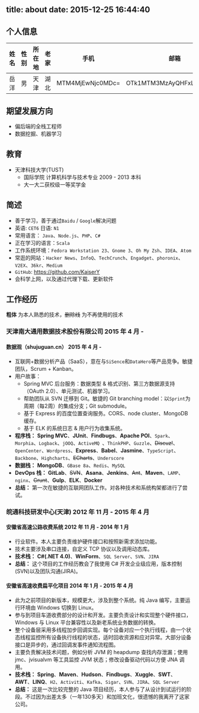 title: about
date: 2015-12-25 16:44:40
---

## 个人信息
| 姓名 | 性别 | 所在地 | 老家 | 手机 | 邮箱 |
|:----:|:---:|:------:|:----:|:----:|:----:|
| 岳洋 | 男 | 天津 | 湖北 | MTM4MjEwNjc0MDc= | OTk1MTM3MzAyQHFxLmNvbQ== |

## 期望发展方向
* 偏后端的全栈工程师
* 数据挖掘、机器学习

## 教育
  * 天津科技大学(TUST)
    * 国际学院 计算机科学与技术专业 2009 - 2013 本科
    * 大一大二获校级一等奖学金

## 简述
* 善于学习，善于通过`Baidu` / `Google`解决问题
* 英语: `CET6` 日语: `N1`
* 常用语言： `Java`、`Node.js`、`PHP`、`C#`
* 正在学习的语言：`Scala`
* 工作系统环境：`Fedora Workstation 23`、`Gnome 3`、`Oh My Zsh`、`IDEA`、`Atom`
* 常逛的网站：`Hacker News`、`InfoQ`、`TechCrunch`、`Engadget`、`phoronix`、`V2EX`、`36kr`、`Medium`
* `GitHub`: https://github.com/KaiserY
* 会科学上网，以及通过代理下载、更新软件

## 工作经历
**粗体** 为本人熟悉的技术，~~删除线~~ 为不再使用的技术
### 天津南大通用数据技术股份有限公司 2015 年 4 月 -
#### 数据观（shujuguan.cn） 2015 年 4 月 -
* 互联网+数据分析产品（SaaS），意在与`SiSence`和`DataHero`等产品竞争。敏捷团队，Scrum + Kanban。
* 用户故事：
  * Spring MVC 后台服务：数据类型 & 格式识别、第三方数据源支持（OAuth 2.0）、单元测试、机器学习。
  * 帮助团队从 SVN 迁移到 Git。敏捷的 Git branching model：以`Sprint`为周期（每2周）的集成分支；Git submodule。
  * 基于 Express 的百度位置查询服务。CORS、node cluster、MongoDB 缓存。
  * 基于 ELK 的系统日志 & 用户行为收集系统。
* **程序栈：** **Spring MVC**、**JUnit**、**Findbugs**、**Apache POI**、`Spark`、`Morphia`、`Logback`、`jOOQ`、`ActiveMQ `、`ThinkPHP`、`Guzzle`、~~Discuz!~~、`OpenCenter`、`Wordpress`、**Express**、**Babel**、**Jasmine**、`TypeScript`、`Backbone`、`Highcharts`、~~ECharts~~、`Underscore`
* **数据栈：** **MongoDB**、`GBase 8a`、`Redis`、`MySQL`
* **DevOps 栈：** **GitLab**、~~SVN~~、**Asana**、**Jenkins**、~~Ant~~、**Maven**、`LAMP`、`nginx`、~~Grunt~~、**Gulp**、**ELK**、**Docker**
* **总结：** 第一次在敏捷的互联网团队工作。对各种技术和系统构架都进行了尝试。

### 皖通科技研发中心(天津) 2012 年 11 月 - 2015 年 4 月
#### 安徽省高速公路收费系统 2012 年 11 月 - 2014 年 1 月
* 行业软件。本人主要负责维护硬件接口和按照新需求添加功能。
* 技术主要涉及串口连接，自定义 TCP 协议以及调用动态库。
* **技术栈：** **C#(.NET 4.0)**、**WinForm**、`SQL Server`、`SVN`、`JIRA`
* **总结：** 这个项目的工作经历教会了我使用 C# 开发企业级应用，版本控制(SVN)以及团队沟通(JIRA)。

#### 安徽省高速收费扁平化项目 2014 年 1 月 - 2015 年 4 月
* 此为之前项目的新版本，规模更大，涉及到整个系统。纯 Java 编写，主要运行环境由 Windows 切换到 Linux。
* 参与到项目车道收费部分的设计和开发。主要负责设计和实现整个硬件接口，Windows 与 Linux 平台兼容性以及新老系统业务数据的转换。
* 整个设备层采用多线程加步回调实现。每个设备对应一个执行线程，由一个状态线程监控所有设备执行线程的状态，适时回收资源和应对异常。大部分设备接口是异步的，通过回调发事件通知流程图。
* 主要负责解决技术问题，例如分析 JVM 的 heapdump 查找内存泄漏；使用 jmc、jvisualvm 等工具监控 JVM 状态；修改设备驱动代码以方便 JNA 调用。
* **技术栈：** **Spring**、**Maven**、**Hudson**、**Findbugs**、**Xuggle**、**SWT**、**AWT**、**LINQ**、`H2`、`Activiti`、`Kafka`、`Sigar`、`SVN`、`JIRA`、`SQL Server`
* **总结：** 这是一次比较完整的 Java 项目经历，本人参与了从设计到试运行的阶段。不过因为出差太多（一年130多天）和加班文化，很遗憾的我离开了这家公司。
